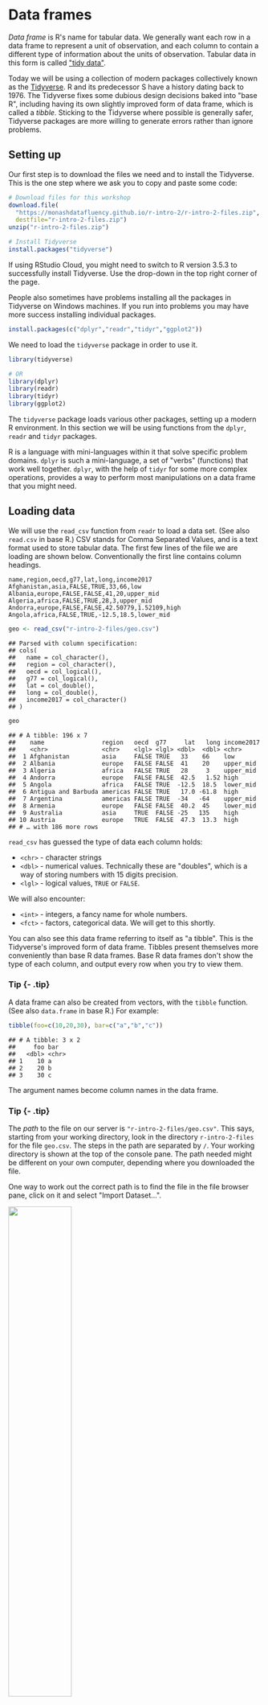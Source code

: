 # Data frames



*Data frame* is R's name for tabular data. We generally want each row in a data frame to represent a unit of observation, and each column to contain a different type of information about the units of observation. Tabular data in this form is called ["tidy data"](http://vita.had.co.nz/papers/tidy-data.html).

Today we will be using a collection of modern packages collectively known as the [Tidyverse](https://www.tidyverse.org/). R and its predecessor S have a history dating back to 1976. The Tidyverse fixes some dubious design decisions baked into "base R", including having its own slightly improved form of data frame, which is called a *tibble*. Sticking to the Tidyverse where possible is generally safer, Tidyverse packages are more willing to generate errors rather than ignore problems.


## Setting up

Our first step is to download the files we need and to install the Tidyverse. This is the one step where we ask you to copy and paste some code:


```r
# Download files for this workshop
download.file(
  "https://monashdatafluency.github.io/r-intro-2/r-intro-2-files.zip",
  destfile="r-intro-2-files.zip")
unzip("r-intro-2-files.zip")

# Install Tidyverse
install.packages("tidyverse")
```

If using RStudio Cloud, you might need to switch to R version 3.5.3 to successfully install Tidyverse. Use the drop-down in the top right corner of the page.

People also sometimes have problems installing all the packages in Tidyverse on Windows machines. If you run into problems you may have more success installing individual packages.


```r
install.packages(c("dplyr","readr","tidyr","ggplot2"))
```

We need to load the `tidyverse` package in order to use it.


```r
library(tidyverse)

# OR
library(dplyr)
library(readr)
library(tidyr)
library(ggplot2)
```

The `tidyverse` package loads various other packages, setting up a modern R environment. In this section we will be using functions from the `dplyr`, `readr` and `tidyr` packages.

R is a language with mini-languages within it that solve specific problem domains. `dplyr` is such a mini-language, a set of "verbs" (functions) that work well together. `dplyr`, with the help of `tidyr` for some more complex operations, provides a way to perform most manipulations on a data frame that you might need.


## Loading data

We will use the `read_csv` function from `readr` to load a data set. (See also `read.csv` in base R.) CSV stands for Comma Separated Values, and is a text format used to store tabular data. The first few lines of the file we are loading are shown below. Conventionally the first line contains column headings.

```
name,region,oecd,g77,lat,long,income2017
Afghanistan,asia,FALSE,TRUE,33,66,low
Albania,europe,FALSE,FALSE,41,20,upper_mid
Algeria,africa,FALSE,TRUE,28,3,upper_mid
Andorra,europe,FALSE,FALSE,42.50779,1.52109,high
Angola,africa,FALSE,TRUE,-12.5,18.5,lower_mid
```


```r
geo <- read_csv("r-intro-2-files/geo.csv")
```

```
## Parsed with column specification:
## cols(
##   name = col_character(),
##   region = col_character(),
##   oecd = col_logical(),
##   g77 = col_logical(),
##   lat = col_double(),
##   long = col_double(),
##   income2017 = col_character()
## )
```

```r
geo
```

```
## # A tibble: 196 x 7
##    name                region   oecd  g77     lat   long income2017
##    <chr>               <chr>    <lgl> <lgl> <dbl>  <dbl> <chr>     
##  1 Afghanistan         asia     FALSE TRUE   33    66    low       
##  2 Albania             europe   FALSE FALSE  41    20    upper_mid 
##  3 Algeria             africa   FALSE TRUE   28     3    upper_mid 
##  4 Andorra             europe   FALSE FALSE  42.5   1.52 high      
##  5 Angola              africa   FALSE TRUE  -12.5  18.5  lower_mid 
##  6 Antigua and Barbuda americas FALSE TRUE   17.0 -61.8  high      
##  7 Argentina           americas FALSE TRUE  -34   -64    upper_mid 
##  8 Armenia             europe   FALSE FALSE  40.2  45    lower_mid 
##  9 Australia           asia     TRUE  FALSE -25   135    high      
## 10 Austria             europe   TRUE  FALSE  47.3  13.3  high      
## # … with 186 more rows
```

`read_csv` has guessed the type of data each column holds:

* `<chr>` - character strings
* `<dbl>` - numerical values. Technically these are "doubles", which is a way of storing numbers with 15 digits precision.
* `<lgl>` - logical values, `TRUE` or `FALSE`.

We will also encounter:

* `<int>` - integers, a fancy name for whole numbers.
* `<fct>` - factors, categorical data. We will get to this shortly.


You can also see this data frame referring to itself as "a tibble". This is the Tidyverse's improved form of data frame. Tibbles present themselves more conveniently than base R data frames. Base R data frames don't show the type of each column, and output every row when you try to view them.


### Tip {- .tip}

A data frame can also be created from vectors, with the `tibble` function. (See also `data.frame` in base R.) For example:


```r
tibble(foo=c(10,20,30), bar=c("a","b","c"))
```

```
## # A tibble: 3 x 2
##     foo bar  
##   <dbl> <chr>
## 1    10 a    
## 2    20 b    
## 3    30 c
```

The argument names become column names in the data frame.

### Tip {- .tip}

The *path* to the file on our server is `"r-intro-2-files/geo.csv"`. This says, starting from your working directory, look in the directory `r-intro-2-files` for the file `geo.csv`. The steps in the path are separated by `/`. Your working directory is shown at the top of the console pane. The path needed might be different on your own computer, depending where you downloaded the file.

One way to work out the correct path is to find the file in the file browser pane, click on it and select "Import Dataset...".

<img src="figures/import.png" width="50%" style="display: block; margin: auto auto auto 0;" />


## Exploring

The `View` function gives us a spreadsheet-like view of the data frame.

```
View(geo)
```

`print` with the `n` argument can be used to show more than the first 10 rows on the console.


```r
print(geo, n=200)
```

We can extract details of the data frame with further functions:


```r
nrow(geo)
```

```
## [1] 196
```

```r
ncol(geo)
```

```
## [1] 7
```

```r
colnames(geo)
```

```
## [1] "name"       "region"     "oecd"       "g77"        "lat"       
## [6] "long"       "income2017"
```

```r
summary(geo)
```

```
##      name              region             oecd            g77         
##  Length:196         Length:196         Mode :logical   Mode :logical  
##  Class :character   Class :character   FALSE:165       FALSE:65       
##  Mode  :character   Mode  :character   TRUE :31        TRUE :131      
##                                                                       
##                                                                       
##                                                                       
##       lat              long           income2017       
##  Min.   :-42.00   Min.   :-175.000   Length:196        
##  1st Qu.:  4.00   1st Qu.:  -5.625   Class :character  
##  Median : 17.42   Median :  21.875   Mode  :character  
##  Mean   : 19.03   Mean   :  23.004                     
##  3rd Qu.: 39.82   3rd Qu.:  51.892                     
##  Max.   : 65.00   Max.   : 179.145
```


## Indexing data frames

Data frames can be subset using `[row,column]` syntax.


```r
geo[4,2]
```

```
## # A tibble: 1 x 1
##   region
##   <chr> 
## 1 europe
```

Note that while this is a single value, it is still wrapped in a data frame. (This is a behaviour specific to Tidyverse data frames.) More on this in a moment.

Columns can be given by name.


```r
geo[4,"region"]
```

```
## # A tibble: 1 x 1
##   region
##   <chr> 
## 1 europe
```

The column or row may be omitted, thereby retrieving the entire row or column.


```r
geo[4,]
```

```
## # A tibble: 1 x 7
##   name    region oecd  g77     lat  long income2017
##   <chr>   <chr>  <lgl> <lgl> <dbl> <dbl> <chr>     
## 1 Andorra europe FALSE FALSE  42.5  1.52 high
```

```r
geo[,"region"]
```

```
## # A tibble: 196 x 1
##    region  
##    <chr>   
##  1 asia    
##  2 europe  
##  3 africa  
##  4 europe  
##  5 africa  
##  6 americas
##  7 americas
##  8 europe  
##  9 asia    
## 10 europe  
## # … with 186 more rows
```

Multiple rows or columns may be retrieved using a vector.


```r
rows_wanted <- c(1,3,5)
geo[rows_wanted,]
```

```
## # A tibble: 3 x 7
##   name        region oecd  g77     lat  long income2017
##   <chr>       <chr>  <lgl> <lgl> <dbl> <dbl> <chr>     
## 1 Afghanistan asia   FALSE TRUE   33    66   low       
## 2 Algeria     africa FALSE TRUE   28     3   upper_mid 
## 3 Angola      africa FALSE TRUE  -12.5  18.5 lower_mid
```

Vector indexing can also be written on a single line.


```r
geo[c(1,3,5),]
```

```
## # A tibble: 3 x 7
##   name        region oecd  g77     lat  long income2017
##   <chr>       <chr>  <lgl> <lgl> <dbl> <dbl> <chr>     
## 1 Afghanistan asia   FALSE TRUE   33    66   low       
## 2 Algeria     africa FALSE TRUE   28     3   upper_mid 
## 3 Angola      africa FALSE TRUE  -12.5  18.5 lower_mid
```

```r
geo[1:7,]
```

```
## # A tibble: 7 x 7
##   name                region   oecd  g77     lat   long income2017
##   <chr>               <chr>    <lgl> <lgl> <dbl>  <dbl> <chr>     
## 1 Afghanistan         asia     FALSE TRUE   33    66    low       
## 2 Albania             europe   FALSE FALSE  41    20    upper_mid 
## 3 Algeria             africa   FALSE TRUE   28     3    upper_mid 
## 4 Andorra             europe   FALSE FALSE  42.5   1.52 high      
## 5 Angola              africa   FALSE TRUE  -12.5  18.5  lower_mid 
## 6 Antigua and Barbuda americas FALSE TRUE   17.0 -61.8  high      
## 7 Argentina           americas FALSE TRUE  -34   -64    upper_mid
```


## Columns are vectors

Ok, so how do we actually get data out of a data frame?

Under the hood, a data frame is a list of column vectors. We can use `$` to retrieve columns. Occasionally it is also useful to use `[[ ]]` to retrieve columns, for example if the column name we want is stored in a variable.


```r
head( geo$region )
```

```
## [1] "asia"     "europe"   "africa"   "europe"   "africa"   "americas"
```

```r
head( geo[["region"]] )
```

```
## [1] "asia"     "europe"   "africa"   "europe"   "africa"   "americas"
```

To get the "region" value of the 4th row as above, but unwrapped, we can use:


```r
geo$region[4]
```

```
## [1] "europe"
```

For example, to plot the longitudes and latitudes we could use:


```r
plot(geo$long, geo$lat)
```

<img src="data_frames_files/figure-html/unnamed-chunk-17-1.png" width="576" style="display: block; margin: auto;" />


## Logical indexing

A method of indexing that we haven't discussed yet is logical indexing. Instead of specifying the row number or numbers that we want, we can give a logical vector which is `TRUE` for the rows we want and `FALSE` otherwise. This can also be used with vectors.

We will first do this in a slightly verbose way in order to understand it, then learn a more concise way to do this using the `dplyr` package.

Southern countries have latitude less than zero.


```r
is_southern <- geo$lat < 0

head(is_southern)
```

```
## [1] FALSE FALSE FALSE FALSE  TRUE FALSE
```

```r
sum(is_southern)
```

```
## [1] 40
```

`sum` treats TRUE as 1 and FALSE as 0, so it tells us the number of TRUE elements in the vector.

We can use this logical vector to get the southern countries from `geo`:


```r
geo[is_southern,]
```

```
## # A tibble: 40 x 7
##    name             region   oecd  g77     lat  long income2017
##    <chr>            <chr>    <lgl> <lgl> <dbl> <dbl> <chr>     
##  1 Angola           africa   FALSE TRUE  -12.5  18.5 lower_mid 
##  2 Argentina        americas FALSE TRUE  -34   -64   upper_mid 
##  3 Australia        asia     TRUE  FALSE -25   135   high      
##  4 Bolivia          americas FALSE TRUE  -17   -65   lower_mid 
##  5 Botswana         africa   FALSE TRUE  -22    24   upper_mid 
##  6 Brazil           americas FALSE TRUE  -10   -55   upper_mid 
##  7 Burundi          africa   FALSE TRUE   -3.5  30   low       
##  8 Chile            americas TRUE  TRUE  -33.5 -70.6 high      
##  9 Comoros          africa   FALSE TRUE  -12.2  44.4 low       
## 10 Congo, Dem. Rep. africa   FALSE TRUE   -2.5  23.5 low       
## # … with 30 more rows
```

Comparison operators available are:

* `x == y ` -- "equal to"
* `x != y ` -- "not equal to"
* `x < y  ` -- "less than"
* `x > y  ` -- "greater than"
* `x <= y ` -- "less than or equal to"
* `x >= y ` -- "greater than or equal to"

More complicated conditions can be constructed using logical operators:

* `a & b ` -- "and", TRUE only if both `a` and `b` are TRUE.
* `a | b ` -- "or", TRUE if either `a` or `b` or both are TRUE.
* `! a   ` -- "not" , TRUE if `a` is FALSE, and FALSE if `a` is TRUE.

The `oecd` column of `geo` tells which countries are in the Organisation for Economic Co-operation and Development, and the `g77` column tells which countries are in the Group of 77 (an alliance of developing nations). We could see which OECD countries are in the southern hemisphere with:


```r
southern_oecd <- is_southern & geo$oecd

geo[southern_oecd,]
```

```
## # A tibble: 3 x 7
##   name        region   oecd  g77     lat  long income2017
##   <chr>       <chr>    <lgl> <lgl> <dbl> <dbl> <chr>     
## 1 Australia   asia     TRUE  FALSE -25   135   high      
## 2 Chile       americas TRUE  TRUE  -33.5 -70.6 high      
## 3 New Zealand asia     TRUE  FALSE -42   174   high
```

`is_southern` seems like it should be kept within our `geo` data frame for future use. We can add it as a new column of the data frame with:


```r
geo$southern <- is_southern

geo
```

```
## # A tibble: 196 x 8
##    name                region  oecd  g77     lat   long income2017 southern
##    <chr>               <chr>   <lgl> <lgl> <dbl>  <dbl> <chr>      <lgl>   
##  1 Afghanistan         asia    FALSE TRUE   33    66    low        FALSE   
##  2 Albania             europe  FALSE FALSE  41    20    upper_mid  FALSE   
##  3 Algeria             africa  FALSE TRUE   28     3    upper_mid  FALSE   
##  4 Andorra             europe  FALSE FALSE  42.5   1.52 high       FALSE   
##  5 Angola              africa  FALSE TRUE  -12.5  18.5  lower_mid  TRUE    
##  6 Antigua and Barbuda americ… FALSE TRUE   17.0 -61.8  high       FALSE   
##  7 Argentina           americ… FALSE TRUE  -34   -64    upper_mid  TRUE    
##  8 Armenia             europe  FALSE FALSE  40.2  45    lower_mid  FALSE   
##  9 Australia           asia    TRUE  FALSE -25   135    high       TRUE    
## 10 Austria             europe  TRUE  FALSE  47.3  13.3  high       FALSE   
## # … with 186 more rows
```


### Challenge: logical indexing {- .challenge}


1. Which country is in both the OECD and the G77?

2. Which countries are in neither the OECD nor the G77?

2. Which countries are in the Americas? These have longitudes between -150 and -40. 


### A `dplyr` shorthand

The above method is a little laborious. We have to keep mentioning the name of the data frame, and there is a lot of punctuation to keep track of. `dplyr` provides a slightly magical function called `filter` which lets us write more concisely. For example:


```r
filter(geo, lat < 0 & oecd)
```

```
## # A tibble: 3 x 8
##   name        region   oecd  g77     lat  long income2017 southern
##   <chr>       <chr>    <lgl> <lgl> <dbl> <dbl> <chr>      <lgl>   
## 1 Australia   asia     TRUE  FALSE -25   135   high       TRUE    
## 2 Chile       americas TRUE  TRUE  -33.5 -70.6 high       TRUE    
## 3 New Zealand asia     TRUE  FALSE -42   174   high       TRUE
```

In the second argument, we are able to refer to columns of the data frame as though they were variables. The code is beautiful, but also opaque. It's important to understand that under the hood we are creating and combining logical vectors.



## Factors

The `count` function from `dplyr` can help us understand the contents of some of the columns in `geo`. `count` is also *magical*, we can refer to columns of the data frame directly in the arguments to `count`.


```r
count(geo, region)
```

```
## # A tibble: 4 x 2
##   region       n
##   <chr>    <int>
## 1 africa      54
## 2 americas    35
## 3 asia        59
## 4 europe      48
```

```r
count(geo, income2017)
```

```
## # A tibble: 4 x 2
##   income2017     n
##   <chr>      <int>
## 1 high          58
## 2 low           31
## 3 lower_mid     52
## 4 upper_mid     55
```

One annoyance here is that the different categories in `income2017` aren't in a sensible order. This comes up quite often, for example when sorting or plotting categorical data. R's solution is a further type of vector called a *factor* (think a factor of an experimental design). A factor holds categorical data, and has an associated ordered set of *levels*. It is otherwise quite similar to a character vector.

Any sort of vector can be converted to a factor using the `factor` function. This function defaults to placing the levels in alphabetical order, but takes a `levels` argument that can override this.


```r
head( factor(geo$income2017, levels=c("low","lower_mid","upper_mid","high")) )
```

```
## [1] low       upper_mid upper_mid high      lower_mid high     
## Levels: low lower_mid upper_mid high
```

We should to modify the `income2017` column of the `geo` table in order to use this:


```r
geo$income2017 <- factor(geo$income2017, levels=c("low","lower_mid","upper_mid","high"))
```

`count` now produces the desired order of output:


```r
count(geo, income2017)
```

```
## # A tibble: 4 x 2
##   income2017     n
##   <fct>      <int>
## 1 low           31
## 2 lower_mid     52
## 3 upper_mid     55
## 4 high          58
```

When `plot` is given a factor, it shows a bar plot:


```r
plot(geo$income2017)
```

<img src="data_frames_files/figure-html/unnamed-chunk-27-1.png" width="576" style="display: block; margin: auto;" />

When given two factors, it shows a mosaic plot:


```r
plot(geo$income2017, factor(geo$oecd))
```

<img src="data_frames_files/figure-html/unnamed-chunk-28-1.png" width="576" style="display: block; margin: auto;" />

Similarly we can count two categorical columns at once.


```r
count(geo, income2017, oecd)
```

```
## # A tibble: 6 x 3
##   income2017 oecd      n
##   <fct>      <lgl> <int>
## 1 low        FALSE    31
## 2 lower_mid  FALSE    52
## 3 upper_mid  FALSE    53
## 4 upper_mid  TRUE      2
## 5 high       FALSE    29
## 6 high       TRUE     29
```

## Readability vs tidyness

The counts we obtained counting `income2017` vs `oecd` were properly tidy in the sense of containing a single unit of observation per row. However to view the data, it would be more convenient to have income as columns and OECD membership as rows. We can use the `spread` function from `tidyr` to achieve this.


```r
counts <- count(geo, income2017, oecd)
spread(counts, key=income2017, value=n, fill=0)
```

```
## # A tibble: 2 x 5
##   oecd    low lower_mid upper_mid  high
##   <lgl> <dbl>     <dbl>     <dbl> <dbl>
## 1 FALSE    31        52        53    29
## 2 TRUE      0         0         2    29
```

Here:

* The `key` column became column names.
* The `value` column became the values in the new columns.
* The `fill` value is used to fill in any missing values.

### Tip {- .tip}

Tidying is often the first step when exploring a data-set. The [tidyr](http://tidyr.tidyverse.org/) package contains a number of useful functions that help tidy (or un-tidy!) data. We've just seen `spread` which spreads two columns into multiple columns. The inverse of `spread` is `gather`, which gathers multiple columns into two columns: a column of column names, and a column of values.


### Challenge: counting {- .challenge}

Investigate how many OECD and non-OECD nations come from the northern and southern hemispheres.

1. Using `count`.
2. By making a mosaic plot.

Remember you may need to convert columns to factors for `plot` to work, and that a `southern` column could be added to `geo` with:


```r
geo$southern <- geo$lat < 0
```


## Sorting

Data frames can be sorted using the `arrange` function in `dplyr`.


```r
arrange(geo, lat)
```

```
## # A tibble: 196 x 8
##    name         region   oecd  g77     lat  long income2017 southern
##    <chr>        <chr>    <lgl> <lgl> <dbl> <dbl> <fct>      <lgl>   
##  1 New Zealand  asia     TRUE  FALSE -42   174   high       TRUE    
##  2 Argentina    americas FALSE TRUE  -34   -64   upper_mid  TRUE    
##  3 Chile        americas TRUE  TRUE  -33.5 -70.6 high       TRUE    
##  4 Uruguay      americas FALSE TRUE  -33   -56   high       TRUE    
##  5 Lesotho      africa   FALSE TRUE  -29.5  28.2 lower_mid  TRUE    
##  6 South Africa africa   FALSE TRUE  -29    24   upper_mid  TRUE    
##  7 Swaziland    africa   FALSE TRUE  -26.5  31.5 lower_mid  TRUE    
##  8 Australia    asia     TRUE  FALSE -25   135   high       TRUE    
##  9 Paraguay     americas FALSE TRUE  -23.3 -58   upper_mid  TRUE    
## 10 Botswana     africa   FALSE TRUE  -22    24   upper_mid  TRUE    
## # … with 186 more rows
```

Numeric columns are sorted in numeric order. Character columns will be sorted in alphabetical order. Factor columns are sorted in order of their levels. The `desc` helper function can be used to sort in descending order.


```r
arrange(geo, desc(name))
```

```
## # A tibble: 196 x 8
##    name           region   oecd  g77     lat   long income2017 southern
##    <chr>          <chr>    <lgl> <lgl> <dbl>  <dbl> <fct>      <lgl>   
##  1 Zimbabwe       africa   FALSE TRUE  -19    29.8  low        TRUE    
##  2 Zambia         africa   FALSE TRUE  -14.3  28.5  lower_mid  TRUE    
##  3 Yemen          asia     FALSE TRUE   15.5  47.5  lower_mid  FALSE   
##  4 Vietnam        asia     FALSE TRUE   16.2 108.   lower_mid  FALSE   
##  5 Venezuela      americas FALSE TRUE    8   -66    upper_mid  FALSE   
##  6 Vanuatu        asia     FALSE TRUE  -16   167    lower_mid  TRUE    
##  7 Uzbekistan     asia     FALSE FALSE  41.7  63.8  lower_mid  FALSE   
##  8 Uruguay        americas FALSE TRUE  -33   -56    high       TRUE    
##  9 United States  americas TRUE  FALSE  39.8 -98.5  high       FALSE   
## 10 United Kingdom europe   TRUE  FALSE  54.8  -2.70 high       FALSE   
## # … with 186 more rows
```


## Joining data frames

Let's move on to a larger data set. This is from the [Gapminder](https://www.gapminder.org) project and contains information about countries over time.


```r
gap <- read_csv("r-intro-2-files/gap-minder.csv")
gap
```

```
## # A tibble: 4,312 x 5
##    name                 year population gdp_percap life_exp
##    <chr>               <dbl>      <dbl>      <dbl>    <dbl>
##  1 Afghanistan          1800    3280000        603     28.2
##  2 Albania              1800     410445        667     35.4
##  3 Algeria              1800    2503218        715     28.8
##  4 Andorra              1800       2654       1197     NA  
##  5 Angola               1800    1567028        618     27.0
##  6 Antigua and Barbuda  1800      37000        757     33.5
##  7 Argentina            1800     534000       1507     33.2
##  8 Armenia              1800     413326        514     34  
##  9 Australia            1800     351014        814     34.0
## 10 Austria              1800    3205587       1847     34.4
## # … with 4,302 more rows
```

### Quiz {.challenge -}

What is the unit of observation in this new data frame?

### {-}

It would be useful to have general information about countries from `geo` available as columns when we use this data frame. `gap` and `geo` share a column called `name` which can be used to match rows from one to the other. 


```r
gap_geo <- left_join(gap, geo, by="name")
gap_geo
```

```
## # A tibble: 4,312 x 12
##    name   year population gdp_percap life_exp region oecd  g77     lat
##    <chr> <dbl>      <dbl>      <dbl>    <dbl> <chr>  <lgl> <lgl> <dbl>
##  1 Afgh…  1800    3280000        603     28.2 asia   FALSE TRUE   33  
##  2 Alba…  1800     410445        667     35.4 europe FALSE FALSE  41  
##  3 Alge…  1800    2503218        715     28.8 africa FALSE TRUE   28  
##  4 Ando…  1800       2654       1197     NA   europe FALSE FALSE  42.5
##  5 Ango…  1800    1567028        618     27.0 africa FALSE TRUE  -12.5
##  6 Anti…  1800      37000        757     33.5 ameri… FALSE TRUE   17.0
##  7 Arge…  1800     534000       1507     33.2 ameri… FALSE TRUE  -34  
##  8 Arme…  1800     413326        514     34   europe FALSE FALSE  40.2
##  9 Aust…  1800     351014        814     34.0 asia   TRUE  FALSE -25  
## 10 Aust…  1800    3205587       1847     34.4 europe TRUE  FALSE  47.3
## # … with 4,302 more rows, and 3 more variables: long <dbl>,
## #   income2017 <fct>, southern <lgl>
```

The output contains all ways of pairing up rows by `name`. In this case each row of `geo` pairs up with multiple rows of `gap`.

The "left" in "left join" refers to how rows that can't be paired up are handled. `left_join` keeps all rows from the first data frame but not the second. This is a good default when the intent is to attaching some extra information to a data frame. `inner_join` discard all rows that can't be paired up. `full_join` keeps all rows from both data frames. 


## Further reading

We've covered the fundamentals of dplyr and data frames, but there is much more to learn. Notably, we haven't covered the use of the pipe `%>%` to chain `dplyr` verbs together. The ["R for Data Science" book](http://r4ds.had.co.nz/) is an excellent source to learn more. The Monash Data Fluency ["Programming and Tidy data analysis in R" course](https://monashdatafluency.github.io/r-progtidy/) also covers this. 











